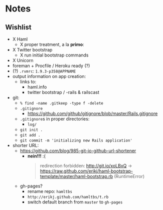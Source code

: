 # Notes

## Wishlist

- X Haml
  - X proper treatment, a la **primo**:
- X Twitter bootstrap
  - X run initial bootstrap commands
- X Unicorn
- foreman + Procfile / Heroku ready (?)
- (?) `.rvmrc`: `1.9.3-p358@APPNAME`
- output information on app creation:
  - links to:
    - haml.info
    - twitter bootstrap / -rails & railscast
- git:
  - `% find -name .gitkeep -type f -delete`
  - `.gitignore`
    - <https://github.com/github/gitignore/blob/master/Rails.gitignore>
  - `.gitignore`s in proper directories:
    - `log/`
  - `git init .`
  - `git add .`
  - `git commit -m 'initializing new Rails application'`
- shorter URL:
  - <https://github.com/blog/985-git-io-github-url-shortener>
    - **nein!!!** :(
      > redirection forbidden: http://git.io/xoLBxQ -> https://raw.github.com/erikj/haml-bootstrap-template/master/haml-bootstrap.rb (RuntimeError)
  - gh-pages?
    - rename repo: `hamltbs`
    - `http://erikj.github.com/hamltbs/t.rb`
    - switch default branch from `master` to `gh-pages`
